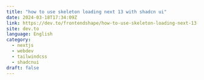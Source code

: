 ```yaml
---
title: "how to use skeleton loading next 13 with shadcn ui"
date: 2024-03-18T17:34:09Z
link: https://dev.to/frontendshape/how-to-use-skeleton-loading-next-13-with-shadcn-ui-4l7d?utm_medium=RSS&utm_source=news.12bit.vn
site: dev.to
language: English
category:
  - nextjs
  - webdev
  - tailwindcss
  - shadcnui
draft: false
---
```

